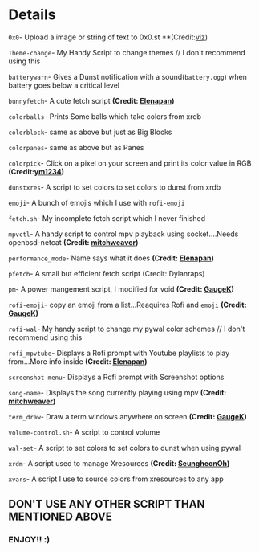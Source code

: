 # Details

`0x0`- Upload a image or string of text to 0x0.st **(Credit:[viz](https://github.com/vizs/home/tree/master/bin))

`Theme-change`- My Handy Script to change themes // I don't recommend using this

`batterywarn`- Gives a Dunst notification with a sound(`battery.ogg`) when battery goes below a critical level

`bunnyfetch`- A cute fetch script **(Credit: [Elenapan](https://github.com/elenapan/dotfiles/tree/master/bin))**

`colorballs`- Prints Some balls which take colors from xrdb

`colorblock`- same as above but just as Big Blocks

`colorpanes`- same as above but as Panes

`colorpick`- Click on a pixel on your screen and print its color value in RGB **(Credit:[ym1234](https://github.com/ym1234/colorpicker))**

`dunstxres`- A script to set colors to set colors to dunst from xrdb

`emoji`- A bunch of emojis which I use with `rofi-emoji`

`fetch.sh`- My incomplete fetch script which I never finished 

`mpvctl`- A handy script to control mpv playback using socket....Needs openbsd-netcat  **(Credit: [mitchweaver](https://github.com/mitchweaver/bin))**

`performance_mode`- Name says what it does **(Credit: [Elenapan](https://github.com/elenapan/dotfiles/tree/master/bin))**

`pfetch`- A small but efficient fetch script (Credit: Dylanraps)

`pm`- A power mangement script, I modified for void **(Credit: [GaugeK](https://github.com/GaugeK/quoll/blob/master/other/bin/README.md))**

`rofi-emoji`- copy an emoji from a list...Reaquires Rofi and `emoji` **(Credit: [GaugeK](https://github.com/GaugeK/quoll/blob/master/other/bin/README.md))**

`rofi-wal`- My handy script to change my pywal color schemes // I don't recommend using this

`rofi_mpvtube`- Displays a Rofi prompt with Youtube playlists to play from...More info inside **(Credit: [Elenapan](https://github.com/elenapan/dotfiles/tree/master/bin))**

`screenshot-menu`- Displays a Rofi prompt with Screenshot options

`song-name`- Displays the song currently playing using mpv **(Credit: [mitchweaver](https://github.com/mitchweaver/bin))**

`term_draw`- Draw a term windows anywhere on screen **(Credit: [GaugeK](https://github.com/GaugeK/quoll/blob/master/other/bin/README.md))**


`volume-control.sh`- A script to control volume

`wal-set`- A script to set colors to set colors to dunst when using pywal

`xrdm`- A script used to manage Xresources **(Credit: [SeungheonOh](https://github.com/SeungheonOh/xrdm))**

`xvars`- A script I use to source colors from xresources to any app


## DON'T USE ANY OTHER SCRIPT THAN MENTIONED ABOVE
### ENJOY!! :)
